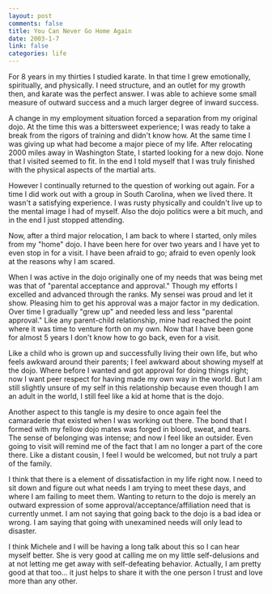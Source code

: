 ```yaml
--- 
layout: post
comments: false
title: You Can Never Go Home Again
date: 2003-1-7
link: false
categories: life
---
```

For 8 years in my thirties I studied karate. In that time I grew emotionally, spiritually, and physically. I need structure, and an outlet for my growth then, and karate was the perfect answer. I was able to achieve some small measure of outward success and a much larger degree of inward success.

A change in my employment situation forced a separation from my original dojo. At the time this was a bittersweet experience; I was ready to take a break from the rigors of training and didn't know how. At the same time I was giving up what had become a major piece of my life. After relocating 2000 miles away in Washington State, I started looking for a new dojo. None that I visited seemed to fit. In the end I told myself that I was truly finished with the physical aspects of the martial arts.

However I continually returned to the question of working out again. For a time I did work out with a group in South Carolina, when we lived there. It wasn't a satisfying experience. I was rusty physically and couldn't live up to the mental image I had of myself. Also the dojo politics were a bit much, and in the end I just stopped attending.

Now, after a third major relocation, I am back to where I started, only miles from my "home" dojo. I have been here for over two years and I have yet to even stop in for a visit. I have been afraid to go; afraid to even openly look at the reasons why I am scared.

When I was active in the dojo originally one of my needs that was being met was that of "parental acceptance and approval." Though my efforts I excelled and advanced through the ranks. My sensei was proud and let it show. Pleasing him to get his approval was a major factor in my dedication. Over time I gradually "grew up" and needed less and less "parental approval." Like any parent-child relationship, mine had reached the point where it was time to venture forth on my own. Now that I have been gone for almost 5 years I don't know how to go back, even for a visit.

Like a child who is grown up and successfully living their own life, but who feels awkward around their parents; I feel awkward about showing myself at the dojo. Where before I wanted and got approval for doing things right; now I want peer respect for having made my own way in the world. But I am still slightly unsure of my self in this relationship because even though I am an adult in the world, I still feel like a kid at home that is the dojo.

Another aspect to this tangle is my desire to once again feel the camaraderie that existed when I was working out there. The bond that I formed with my fellow dojo mates was forged in blood, sweat, and tears. The sense of belonging was intense; and now I feel like an outsider. Even going to visit will remind me of the fact that I am no longer a part of the core there. Like a distant cousin, I feel I would be welcomed, but not truly a part of the family.

I think that there is a element of dissatisfaction in my life right now. I need to sit down and figure out what needs I am trying to meet these days, and where I am failing to meet them. Wanting to return to the dojo is merely an outward expression of some approval/acceptance/affiliation need that is currently unmet. I am not saying that going back to the dojo is a bad idea or wrong. I am saying that going with unexamined needs will only lead to disaster.

I think Michele and I will be having a long talk about this so I can hear myself better. She is very good at calling me on my little self-delusions and at not letting me get away with self-defeating behavior. Actually, I am pretty good at that too... it just helps to share it with the one person I trust and love more than any other.
